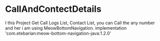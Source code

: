 # CallAndContectDetails
I this Project Get Call Logs List, Contact List, you can Call the any number and her i am using MeowBottomNavigation. 
implementation 'com.etebarian:meow-bottom-navigation-java:1.2.0'
